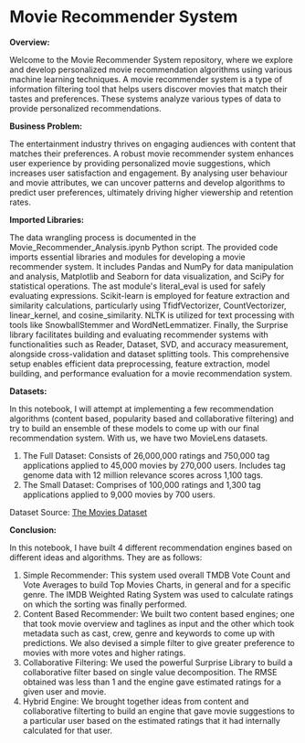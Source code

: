 # Movie Recommender System


**Overview:**

Welcome to the Movie Recommender System repository, where we explore and develop personalized movie recommendation algorithms using various machine learning techniques. A movie recommender system is a type of information filtering tool that helps users discover movies that match their tastes and preferences. These systems analyze various types of data to provide personalized recommendations.

**Business Problem:**

The entertainment industry thrives on engaging audiences with content that matches their preferences. A robust movie recommender system enhances user experience by providing personalized movie suggestions, which increases user satisfaction and engagement. By analysing user behaviour and movie attributes, we can uncover patterns and develop algorithms to predict user preferences, ultimately driving higher viewership and retention rates.

**Imported Libraries:**

The data wrangling process is documented in the Movie_Recommender_Analysis.ipynb Python script. The provided code imports essential libraries and modules for developing a movie recommender system. It includes Pandas and NumPy for data manipulation and analysis, Matplotlib and Seaborn for data visualization, and SciPy for statistical operations. The ast module's literal_eval is used for safely evaluating expressions. Scikit-learn is employed for feature extraction and similarity calculations, particularly using TfidfVectorizer, CountVectorizer, linear_kernel, and cosine_similarity. NLTK is utilized for text processing with tools like SnowballStemmer and WordNetLemmatizer. Finally, the Surprise library facilitates building and evaluating recommender systems with functionalities such as Reader, Dataset, SVD, and accuracy measurement, alongside cross-validation and dataset splitting tools. This comprehensive setup enables efficient data preprocessing, feature extraction, model building, and performance evaluation for a movie recommendation system.

**Datasets:**

In this notebook, I will attempt at implementing a few recommendation algorithms (content based, popularity based and collaborative filtering) and try to build an ensemble of these models to come up with our final recommendation system. With us, we have two MovieLens datasets.

1.  The Full Dataset: Consists of 26,000,000 ratings and 750,000 tag applications applied to 45,000 movies by 270,000 users. Includes tag genome data with 12 million relevance scores across 1,100 tags.
2.  The Small Dataset: Comprises of 100,000 ratings and 1,300 tag applications applied to 9,000 movies by 700 users.

Dataset Source: [The Movies Dataset](https://www.kaggle.com/datasets/rounakbanik/the-movies-dataset)

**Conclusion:**

In this notebook, I have built 4 different recommendation engines based on different ideas and algorithms. They are as follows:
1.	Simple Recommender: This system used overall TMDB Vote Count and Vote Averages to build Top Movies Charts, in general and for a specific genre. The IMDB Weighted Rating System was used to calculate ratings on which the sorting was finally performed.
2.	Content Based Recommender: We built two content based engines; one that took movie overview and taglines as input and the other which took metadata such as cast, crew, genre and keywords to come up with predictions. We also devised a simple filter to give greater preference to movies with more votes and higher ratings.
3.	Collaborative Filtering: We used the powerful Surprise Library to build a collaborative filter based on single value decomposition. The RMSE obtained was less than 1 and the engine gave estimated ratings for a given user and movie.
4.	Hybrid Engine: We brought together ideas from content and collaborative filterting to build an engine that gave movie suggestions to a particular user based on the estimated ratings that it had internally calculated for that user.



